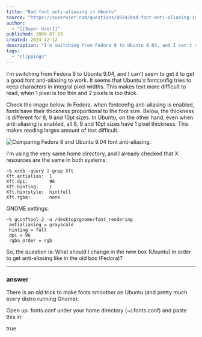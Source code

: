```yaml
---
title: "Bad font anti-aliasing in Ubuntu"
source: "https://superuser.com/questions/8824/bad-font-anti-aliasing-in-ubuntu"
author:
  - "[[Super User]]"
published: 2009-07-19
created: 2024-12-12
description: "I'm switching from Fedora 8 to Ubuntu 9.04, and I can't seem to get it to get a good font anti-aliasing to work. It seems that Ubuntu's fontconfig tries to keep characters in integral pixel widths...."
tags:
  - "clippings"
---
```

I'm switching from Fedora 8 to Ubuntu 9.04, and I can't seem to get it to get a good font anti-aliasing to work. It seems that Ubuntu's fontconfig tries to keep characters in integral pixel widths. This makes text more difficult to read, when 1 pixel is too thin and 2 pixels is too thick.

Check the image below. In Fedora, when fontconfig anti-aliasing is enabled, fonts have their thickness proportional to the font size. Below, the thickness is different for 8, 9 and 10pt sizes. In Ubuntu, on the other hand, even when anti-aliasing is enabled, all 8, 9 and 10pt sizes have 1 pixel thickness. This makes reading larges amount of text difficult.

![Comparing Fedora 8 and Ubuntu 9.04 font anti-aliasing.](https://i.sstatic.net/kZiTn.png)

I'm using the very same home directory, and I already checked that X resources are the same in both systems:

```
~% xrdb -query | grep Xft
Xft.antialias:  1
Xft.dpi:        96
Xft.hinting:    1
Xft.hintstyle:  hintfull
Xft.rgba:       none
```

GNOME settings:

```
~% gconftool-2 -a /desktop/gnome/font_rendering
 antialiasing = grayscale
 hinting = full
 dpi = 96
 rgba_order = rgb
```

So, the question is: What should I change in the new box (Ubuntu) in order to get anti-aliasing like in the old box (Fedora)?

---

### answer
There is an old trick to make fonts smoother on Ubuntu (and pretty much every distro running Gnome):

Open up .fonts.conf under your home directory (~/.fonts.conf) and paste this in:

<?xml version="1.0" ?>
<!DOCTYPE fontconfig SYSTEM "fonts.dtd">
   <fontconfig>
      <match target="font">
         <edit name="autohint" mode="assign">
            <bool>true</bool>
         </edit>
      </match>
</fontconfig>
